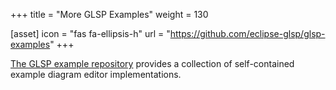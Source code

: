 +++
title = "More GLSP Examples"
weight = 130

[asset]
  icon = "fas fa-ellipsis-h"
  url = "https://github.com/eclipse-glsp/glsp-examples"
+++

[The GLSP example repository](https://github.com/eclipse-glsp/glsp-examples) provides a collection of self-contained example diagram editor implementations.
